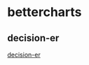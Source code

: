 # bettercharts

## decision-er
[decision-er](https://changedi.github.io/bettercharts/decision-er.html)
